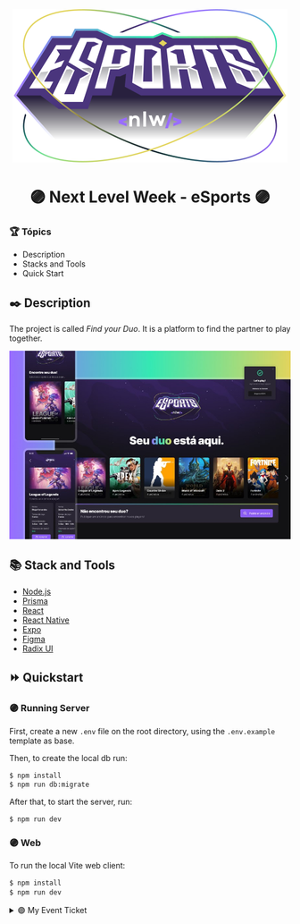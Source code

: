 <div align="center">
 <img src="images/nlw-esports-logo.svg" alt="Next Level Week Esports Logo" />
 <h1>🟣 Next Level Week - eSports 🟣</h1>
</div>



### 🏆 Tópics
  - Description
  - Stacks and Tools
  - Quick Start

## ✒️ Description

The project is called *Find your Duo*.
It is a platform to find the partner to play together.

<p align="center">
<img src="images/app-preview.jpeg" alt="Next Level Week Esports Logo" /></p>

## 📚 Stack and Tools
* [Node.js](https://nodejs.org/)
* [Prisma](https://www.prisma.io/)
* [React](https://reactjs.org/)
* [React Native](https://reactnative.dev/)
* [Expo](https://expo.dev/)
* [Figma](https://www.figma.com/)
* [Radix UI](https://www.radix-ui.com/)

## ⏩ Quickstart

### 🟣 Running Server

First, create a new ``.env`` file on the root directory, using the `.env.example` template as base.

Then, to create the local db run:
```sh
$ npm install
$ npm run db:migrate
```

After that, to start the server, run:
```sh
$ npm run dev
```

### 🟣 Web

To run the local Vite web client:
```sh
$ npm install
$ npm run dev
```

<details><summary>🟣 My Event Ticket</summary><br />
 <img width="400" src="images/ticket.jpg" />
</details>
